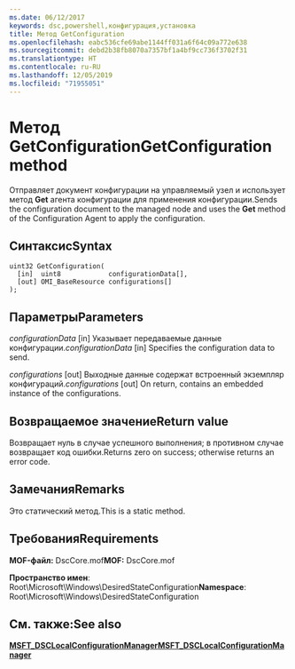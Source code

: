 ```yaml
---
ms.date: 06/12/2017
keywords: dsc,powershell,конфигурация,установка
title: Метод GetConfiguration
ms.openlocfilehash: eabc536cfe69abe1144ff031a6f64c09a772e638
ms.sourcegitcommit: debd2b38fb8070a7357bf1a4bf9cc736f3702f31
ms.translationtype: HT
ms.contentlocale: ru-RU
ms.lasthandoff: 12/05/2019
ms.locfileid: "71955051"
---
```

# <a name="getconfiguration-method"></a><span data-ttu-id="9c69d-103">Метод GetConfiguration</span><span class="sxs-lookup"><span data-stu-id="9c69d-103">GetConfiguration method</span></span>

<span data-ttu-id="9c69d-104">Отправляет документ конфигурации на управляемый узел и использует метод **Get** агента конфигурации для применения конфигурации.</span><span class="sxs-lookup"><span data-stu-id="9c69d-104">Sends the configuration document to the managed node and uses the **Get** method of the Configuration Agent to apply the configuration.</span></span>

## <a name="syntax"></a><span data-ttu-id="9c69d-105">Синтаксис</span><span class="sxs-lookup"><span data-stu-id="9c69d-105">Syntax</span></span>

```mof
uint32 GetConfiguration(
  [in]  uint8            configurationData[],
  [out] OMI_BaseResource configurations[]
);
```

## <a name="parameters"></a><span data-ttu-id="9c69d-106">Параметры</span><span class="sxs-lookup"><span data-stu-id="9c69d-106">Parameters</span></span>

<span data-ttu-id="9c69d-107">*configurationData* \[in\] Указывает передаваемые данные конфигурации.</span><span class="sxs-lookup"><span data-stu-id="9c69d-107">*configurationData* \[in\] Specifies the configuration data to send.</span></span>

<span data-ttu-id="9c69d-108">*configurations* \[out\] Выходные данные содержат встроенный экземпляр конфигураций.</span><span class="sxs-lookup"><span data-stu-id="9c69d-108">*configurations* \[out\] On return, contains an embedded instance of the configurations.</span></span>

## <a name="return-value"></a><span data-ttu-id="9c69d-109">Возвращаемое значение</span><span class="sxs-lookup"><span data-stu-id="9c69d-109">Return value</span></span>

<span data-ttu-id="9c69d-110">Возвращает нуль в случае успешного выполнения; в противном случае возвращает код ошибки.</span><span class="sxs-lookup"><span data-stu-id="9c69d-110">Returns zero on success; otherwise returns an error code.</span></span>

## <a name="remarks"></a><span data-ttu-id="9c69d-111">Замечания</span><span class="sxs-lookup"><span data-stu-id="9c69d-111">Remarks</span></span>

<span data-ttu-id="9c69d-112">Это статический метод.</span><span class="sxs-lookup"><span data-stu-id="9c69d-112">This is a static method.</span></span>

## <a name="requirements"></a><span data-ttu-id="9c69d-113">Требования</span><span class="sxs-lookup"><span data-stu-id="9c69d-113">Requirements</span></span>

<span data-ttu-id="9c69d-114">**MOF-файл:** DscCore.mof</span><span class="sxs-lookup"><span data-stu-id="9c69d-114">**MOF:** DscCore.mof</span></span>

<span data-ttu-id="9c69d-115">**Пространство имен**: Root\Microsoft\Windows\DesiredStateConfiguration</span><span class="sxs-lookup"><span data-stu-id="9c69d-115">**Namespace**: Root\Microsoft\Windows\DesiredStateConfiguration</span></span>

## <a name="see-also"></a><span data-ttu-id="9c69d-116">См. также:</span><span class="sxs-lookup"><span data-stu-id="9c69d-116">See also</span></span>

[<span data-ttu-id="9c69d-117">**MSFT_DSCLocalConfigurationManager**</span><span class="sxs-lookup"><span data-stu-id="9c69d-117">**MSFT_DSCLocalConfigurationManager**</span></span>](msft-dsclocalconfigurationmanager.md)
